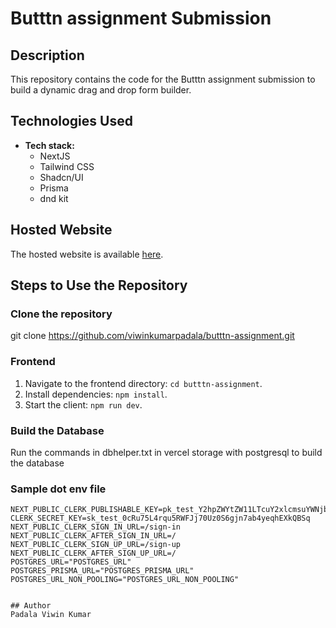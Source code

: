 # Butttn assignment Submission

## Description

This repository contains the code for the Butttn assignment submission to build a dynamic drag and drop form builder.

## Technologies Used

- **Tech stack:**
  - NextJS
  - Tailwind CSS
  - Shadcn/UI
  - Prisma
  - dnd kit


## Hosted Website

The hosted website is available [here](https://butttn-assignment.vercel.app/).

## Steps to Use the Repository

### Clone the repository
git clone https://github.com/viwinkumarpadala/butttn-assignment.git

### Frontend

1. Navigate to the frontend directory: `cd butttn-assignment`.
2. Install dependencies: `npm install`.
3. Start the client: `npm run dev`.

### Build the Database
Run the commands in dbhelper.txt in vercel storage with postgresql to build the database

### Sample dot env file

```dotenv
NEXT_PUBLIC_CLERK_PUBLISHABLE_KEY=pk_test_Y2hpZWYtZW11LTcuY2xlcmsuYWNjb3VudHMuZGV2JA
CLERK_SECRET_KEY=sk_test_0cRu75L4rqu5RWFJj70Uz0S6gjn7ab4yeqhEXkQBSq
NEXT_PUBLIC_CLERK_SIGN_IN_URL=/sign-in
NEXT_PUBLIC_CLERK_AFTER_SIGN_IN_URL=/
NEXT_PUBLIC_CLERK_SIGN_UP_URL=/sign-up
NEXT_PUBLIC_CLERK_AFTER_SIGN_UP_URL=/
POSTGRES_URL="POSTGRES_URL"
POSTGRES_PRISMA_URL="POSTGRES_PRISMA_URL"
POSTGRES_URL_NON_POOLING="POSTGRES_URL_NON_POOLING"


## Author
Padala Viwin Kumar


